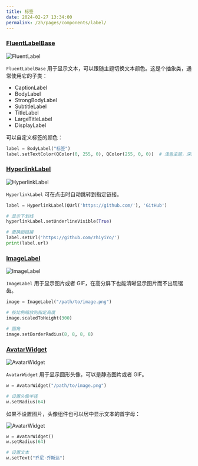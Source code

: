 ```yaml
---
title: 标签
date: 2024-02-27 13:34:00
permalink: /zh/pages/components/label/
---
```


### [FluentLabelBase](https://pyqt-fluent-widgets.readthedocs.io/zh-cn/latest/autoapi/qfluentwidgets/components/widgets/label/index.html#qfluentwidgets.components.widgets.label.FluentLabelBase)

![FluentLabel](/img/components/label/FluentLabel.png)

`FluentLabelBase` 用于显示文本，可以跟随主题切换文本颜色。这是个抽象类，通常使用它的子类：
* CaptionLabel
* BodyLabel
* StrongBodyLabel
* SubtitleLabel
* TitleLabel
* LargeTitleLabel
* DisplayLabel

可以自定义标签的颜色：
```python
label = BodyLabel("标签")
label.setTextColor(QColor(0, 255, 0), QColor(255, 0, 0))  # 浅色主题，深色主题
```

### [HyperlinkLabel](https://pyqt-fluent-widgets.readthedocs.io/zh-cn/latest/autoapi/qfluentwidgets/components/widgets/label/index.html#qfluentwidgets.components.widgets.label.HyperlinkLabel)

![HyperlinkLabel](/img/components/label/HyperlinkLabel.png)

`HyperlinkLabel` 可在点击时自动跳转到指定链接。

```python
label = HyperlinkLabel(QUrl('https://github.com/'), 'GitHub')

# 显示下划线
hyperlinkLabel.setUnderlineVisible(True)

# 更换超链接
label.setUrl('https://github.com/zhiyiYo/')
print(label.url)
```

### [ImageLabel](https://pyqt-fluent-widgets.readthedocs.io/zh-cn/latest/autoapi/qfluentwidgets/components/widgets/label/index.html#qfluentwidgets.components.widgets.label.ImageLabel)

![ImageLabel](/img/components/label/ImageLabel.png)


`ImageLabel` 用于显示图片或者 GIF，在高分屏下也能清晰显示图片而不出现锯齿。

```python
image = ImageLabel("/path/to/image.png")

# 按比例缩放到指定高度
image.scaledToHeight(300)

# 圆角
image.setBorderRadius(8, 8, 8, 8)
```

### [AvatarWidget](https://pyqt-fluent-widgets.readthedocs.io/zh-cn/latest/autoapi/qfluentwidgets/components/widgets/label/index.html#qfluentwidgets.components.widgets.label.AvatarWidget)

![AvatarWidget](/img/components/label/AvatarWidget.png)


`AvatarWidget` 用于显示圆形头像，可以是静态图片或者 GIF。

```python
w = AvatarWidget("/path/to/image.png")

# 设置头像半径
w.setRadius(64)
```

如果不设置图片，头像组件也可以居中显示文本的首字母：

![AvatarWidget](/img/components/label/TextAvatarWidget.png)

```python
w = AvatarWidget()
w.setRadius(64)

# 设置文本
w.setText("乔尼·乔斯达")
```
